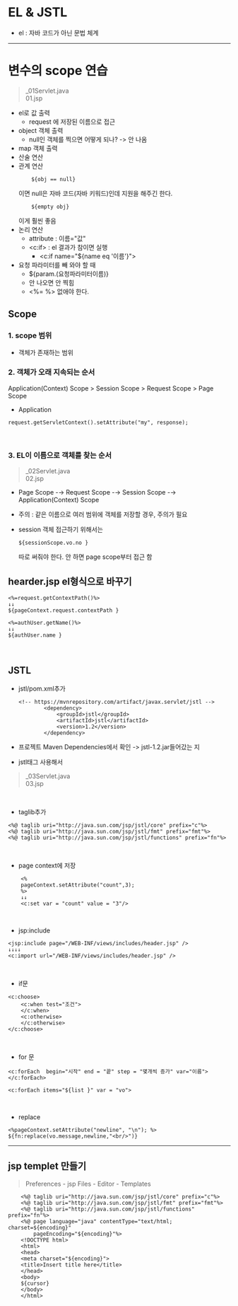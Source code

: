 # EL & JSTL
+ el : 자바 코드가 아닌 문법 체계

----------------------------------

# 변수의  scope 연습
> _01Servlet.java<br>
> 01.jsp

+ el로 값 출력
	+ request 에 저장된 이름으로 접근
+ object 객체 출력
	+ null인 객체를 찍으면 어떻게 되나? -> 안 나옴
+ map 객체 출력
+ 산술 연산
+ 관계 연산
	```
		${obj == null}
	```
	이면 null은 자바 코드(자바 키워드)인데 지원을 해주긴 한다. 
	```
		${empty obj}
	```
	이게 훨씬 좋음	
+ 논리 연산
	+ attribute : 이름="값"
	+ <c:if> : el 결과가 참이면 실행 
		+ <c:if name="${name eq '이름'}">
+ 요청 파라미터를 빼 와야 할 때
	+ ${param.(요청파라미터이름)}
	+ 안 나오면 안 찍힘
	+ <%= %> 없애야 한다. 

## Scope
### 1. scope 범위
+ 객체가 존재하는 범위

### 2. 객체가 오래 지속되는 순서
Application(Context) Scope > Session Scope > Request Scope > Page Scope 
+ Application

```
request.getServletContext().setAttribute("my", response);
```
<br>

### 3. EL이 이름으로 객체를 찾는 순서

> _02Servlet.java <br>
> 02.jsp 

+ Page Scope -→ Request Scope -→ Session Scope -→  Application(Context) Scope

+ 주의 : 같은 이름으로 여러 범위에 객체를 저장할 경우, 주의가 필요

+ session 객체 접근하기 위해서는 
	```
	${sessionScope.vo.no }
	```
	따로 써줘야 한다. 안 하면 page scope부터 접근 함<br>


## hearder.jsp el형식으로 바꾸기
```
<%=request.getContextPath()%>
↓↓
${pageContext.request.contextPath }
```

```
<%=authUser.getName()%>
↓↓
${authUser.name }
```
<br>

## JSTL
+ jstl/pom.xml추가

	```
	<!-- https://mvnrepository.com/artifact/javax.servlet/jstl -->
			<dependency>
				<groupId>jstl</groupId>
				<artifactId>jstl</artifactId>
				<version>1.2</version>
			</dependency>
	```
+ 프로젝트 Maven Dependencies에서 확인 ->  jstl-1.2.jar들어갔는 지
	
+ jstl태그 사용해서 

> _03Servlet.java <br>
> 03.jsp


<br>

+ taglib추가 

```
<%@ taglib uri="http://java.sun.com/jsp/jstl/core" prefix="c"%>
<%@ taglib uri="http://java.sun.com/jsp/jstl/fmt" prefix="fmt"%>
<%@ taglib uri="http://java.sun.com/jsp/jstl/functions" prefix="fn"%>
```

<br>

+ page context에 저장

```
	<%
	pageContext.setAttribute("count",3);
	%>
	↓↓
	<c:set var = "count" value = "3"/>
```

<br>

+ jsp:include

```
<jsp:include page="/WEB-INF/views/includes/header.jsp" />
↓↓↓↓
<c:import url="/WEB-INF/views/includes/header.jsp" />

```

<br>

+ if문

```
<c:choose>
	<c:when test="조건">
	</c:when>
	<c:otherwise>
	</c:otherwise>
</c:choose>
```


<br>

+ for 문

```
<c:forEach  begin="시작" end = "끝" step = "몇개씩 증가" var="이름">
</c:forEach>
```

```
<c:forEach items="${list }" var = "vo">
```

<br>

+ replace

```
<%pageContext.setAttribute("newline", "\n"); %>
${fn:replace(vo.message,newline,"<br/>")}

```


-------------------------------------------
## jsp templet 만들기
> Preferences - jsp Files - Editor - Templates

```
	<%@ taglib uri="http://java.sun.com/jsp/jstl/core" prefix="c"%>
	<%@ taglib uri="http://java.sun.com/jsp/jstl/fmt" prefix="fmt"%>
	<%@ taglib uri="http://java.sun.com/jsp/jstl/functions" prefix="fn"%>
	<%@ page language="java" contentType="text/html; charset=${encoding}"
	    pageEncoding="${encoding}"%>
	<!DOCTYPE html>
	<html>
	<head>
	<meta charset="${encoding}">
	<title>Insert title here</title>
	</head>
	<body>
	${cursor}
	</body>
	</html>
```
